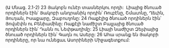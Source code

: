(Ա Մնաց. 2.1-2)
23 Յակոբն ունէր տասներկու որդի:  Լիայից ծնուած որդիներն էին՝ Յակոբի անդրանիկ որդին՝ Ռուբէնը, Շմաւոնը, Ղեւին, Յուդան, Իսաքարը, Զաբուղոնը: 24 Ռաքէլից ծնուած որդիներն էին՝ Յովսէփն ու Բենիամինը: Ռաքէլի նաժիշտ Բալլայից ծնուած որդիներն էին՝ Դանն ու Նեփթաղիմը: 25 Լիայի նաժիշտ Զելփայից ծնուած որդիներն էին՝ Գադն ու Ասերը: 26 Ահա սրանք են Յակոբի որդիները, որ նա ունեցաւ Ասորիների Միջագետքում:
